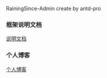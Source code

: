 RainingSince-Admin create by antd-pro


### 框架说明文档 

[说明文档](http://doc.rainingsince.com/web/#/2)


### 个人博客

[个人博客](http://rainingsince.com)
